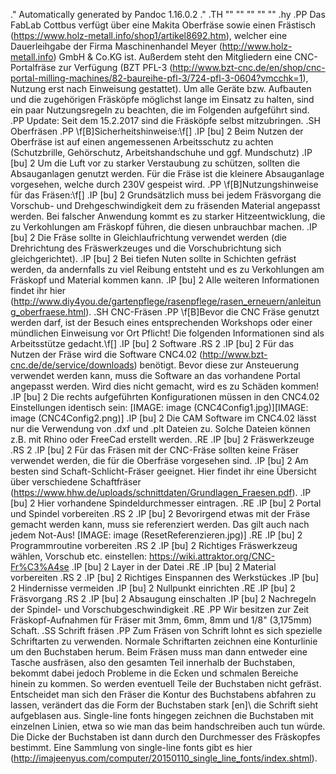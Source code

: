 .\" Automatically generated by Pandoc 1.16.0.2
.\"
.TH "" "" "" "" ""
.hy
.PP
Das FabLab Cottbus verfügt über eine Makita Oberfräse sowie einen
Frästisch (https://www.holz-metall.info/shop1/artikel8692.htm), welcher
eine Dauerleihgabe der Firma Maschinenhandel
Meyer (http://www.holz-metall.info) GmbH & Co.KG ist.
Außerdem steht den Mitgliedern eine CNC\-Portalfräse zur Verfügung (BZT
PFL\-3 (http://www.bzt-cnc.de/en/shop/cnc-portal-milling-machines/82-baureihe-pfl-3/724-pfl-3-0604?vmcchk=1),
Nutzung erst nach Einweisung gestattet).
Um alle Geräte bzw.
Aufbauten und die zugehörigen Fräsköpfe möglichst lange im Einsatz zu
halten, sind ein paar Nutzungsregeln zu beachten, die im Folgenden
aufgeführt sind.
.PP
Update: Seit dem 15.2.2017 sind die Fräsköpfe selbst mitzubringen.
.SH Oberfräsen
.PP
\f[B]Sicherheitshinweise:\f[]
.IP \[bu] 2
Beim Nutzen der Oberfräse ist auf einen angemessenen Arbeitsschutz zu
achten (Schutzbrille, Gehörschutz, Arbeitshandschuhe und ggf.
Mundschutz)
.IP \[bu] 2
Um die Luft vor zu starker Verstaubung zu schützen, sollten die
Absauganlagen genutzt werden.
Für die Fräse ist die kleinere Absauganlage vorgesehen, welche durch
230V gespeist wird.
.PP
\f[B]Nutzungshinweise für das Fräsen:\f[]
.IP \[bu] 2
Grundsätzlich muss bei jedem Fräsvorgang die Vorschub\- und
Drehgeschwindigkeit dem zu fräsenden Material angepasst werden.
Bei falscher Anwendung kommt es zu starker Hitzeentwicklung, die zu
Verkohlungen am Fräskopf führen, die diesen unbrauchbar machen.
.IP \[bu] 2
Die Fräse sollte in Gleichlaufrichtung verwendet werden (die
Drehrichtung des Fräswerkzeuges und die Vorschubrichtung sich
gleichgerichtet).
.IP \[bu] 2
Bei tiefen Nuten sollte in Schichten gefräst werden, da andernfalls zu
viel Reibung entsteht und es zu Verkohlungen am Fräskopf und Material
kommen kann.
.IP \[bu] 2
Alle weiteren Informationen findet ihr
hier (http://www.diy4you.de/gartenpflege/rasenpflege/rasen_erneuern/anleitung_oberfraese.html).
.SH CNC\-Fräsen
.PP
\f[B]Bevor die CNC Fräse genutzt werden darf, ist der Besuch eines
entsprechenden Workshops oder einer mündlichen Einweisung vor Ort
Pflicht! Die folgenden Informationen sind als Arbeitsstütze gedacht.\f[]
.IP \[bu] 2
Software
.RS 2
.IP \[bu] 2
Für das Nutzen der Fräse wird die Software
CNC4.02 (http://www.bzt-cnc.de/de/service/downloads) benötigt.
Bevor diese zur Ansteuerung verwendet werden kann, muss die Software an
das vorhandene Portal angepasst werden.
Wird dies nicht gemacht, wird es zu Schäden kommen!
.IP \[bu] 2
Die rechts aufgeführten Konfigurationen müssen in den CNC4.02
Einstellungen identisch sein:
[IMAGE: image (CNC4Config1.jpg)][IMAGE: image (CNC4Config2.png)]
.IP \[bu] 2
Die CAM Software im CNC4.02 lässt nur die Verwendung von .dxf und .plt
Dateien zu.
Solche Dateien können z.B.
mit Rhino oder FreeCad erstellt werden.
.RE
.IP \[bu] 2
Fräswerkzeuge
.RS 2
.IP \[bu] 2
Für das Fräsen mit der CNC\-Fräse sollten keine Fräser verwendet werden,
die für die Oberfräse vorgesehen sind.
.IP \[bu] 2
Am besten sind Schaft\-Schlicht\-Fräser geeignet.
Hier findet ihr eine Übersicht über verschiedene
Schaftfräser (https://www.hhw.de/uploads/schnittdaten/Grundlagen_Fraesen.pdf).
.IP \[bu] 2
Hier vorhandene Spindeldurchmesser eintragen.
.RE
.IP \[bu] 2
Portal und Spindel vorbereiten
.RS 2
.IP \[bu] 2
Bevorirgend etwas mit der Fräse gemacht werden kann, muss sie
referenziert werden.
Das gilt auch nach jedem Not\-Aus!
[IMAGE: image (ResetReferenzieren.jpg)]
.RE
.IP \[bu] 2
Programmroutine vorbereiten
.RS 2
.IP \[bu] 2
Richtiges Fräswerkzeug wählen, Vorschub etc.
einstellen: <https://wiki.attraktor.org/CNC-Fr%C3%A4se>
.IP \[bu] 2
Layer in der Datei
.RE
.IP \[bu] 2
Material vorbereiten
.RS 2
.IP \[bu] 2
Richtiges Einspannen des Werkstückes
.IP \[bu] 2
Hindernisse vermeiden
.IP \[bu] 2
Nullpunkt einrichten
.RE
.IP \[bu] 2
Fräsvorgang
.RS 2
.IP \[bu] 2
Absaugung einschalten
.IP \[bu] 2
Nachregeln der Spindel\- und Vorschubgeschwindigkeit
.RE
.PP
Wir besitzen zur Zeit Fräskopf\-Aufnahmen für Fräser mit 3mm, 6mm, 8mm
und 1/8" (3,175mm) Schaft.
.SS Schrift fräsen
.PP
Zum Fräsen von Schrift lohnt es sich spezielle Schriftarten zu
verwenden.
Normale Schriftarten zeichnen eine Konturlinie um den Buchstaben herum.
Beim Fräsen muss man dann entweder eine Tasche ausfräsen, also den
gesamten Teil innerhalb der Buchstaben, bekommt dabei jedoch Probleme in
die Ecken und schmalen Bereiche hinein zu kommen.
So werden eventuell Teile der Buchstaben nicht gefräst.
Entscheidet man sich den Fräser die Kontur des Buchstabens abfahren zu
lassen, verändert das die Form der Buchstaben stark \[en]\ die Schrift
sieht aufgeblasen aus.
Single\-line fonts hingegen zeichnen die Buchstaben mit einzelnen
Linien, etwa so wie man das beim handschreiben auch tun würde.
Die Dicke der Buchstaben ist dann durch den Durchmesser des Fräskopfes
bestimmt.
Eine Sammlung von single\-line fonts gibt es
hier (http://imajeenyus.com/computer/20150110_single_line_fonts/index.shtml).
